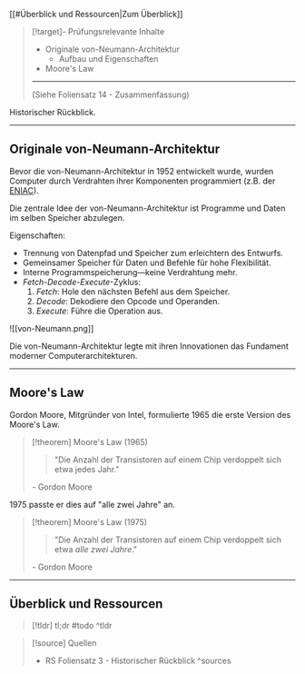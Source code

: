 [[#Überblick und Ressourcen|Zum Überblick]]

>[!target]- Prüfungsrelevante Inhalte
>- Originale von-Neumann-Architektur
>	- Aufbau und Eigenschaften
>- Moore's Law
>
>---
>
>(Siehe Foliensatz 14 - Zusammenfassung)

Historischer Rückblick.

---
## Originale von-Neumann-Architektur

Bevor die von-Neumann-Architektur in 1952 entwickelt wurde, wurden Computer durch Verdrahten ihrer Komponenten programmiert (z.B. der [ENIAC](https://de.wikipedia.org/wiki/ENIAC)).

Die zentrale Idee der von-Neumann-Architektur ist Programme und Daten im selben Speicher abzulegen.

Eigenschaften:

- Trennung von Datenpfad und Speicher zum erleichtern des Entwurfs.
- Gemeinsamer Speicher für Daten und Befehle für hohe Flexibilität.
- Interne Programmspeicherung—keine Verdrahtung mehr.
- *Fetch-Decode-Execute*-Zyklus:
	1. *Fetch*: Hole den nächsten Befehl aus dem Speicher.
	2. *Decode*: Dekodiere den Opcode und Operanden.
	3. *Execute*: Führe die Operation aus.

![[von-Neumann.png]]

Die von-Neumann-Architektur legte mit ihren Innovationen das Fundament moderner Computerarchitekturen.

---
## Moore's Law

Gordon Moore, Mitgründer von Intel, formulierte 1965 die erste Version des Moore's Law.

>[!theorem] Moore's Law (1965)
>>"Die Anzahl der Transistoren auf einem Chip verdoppelt sich etwa jedes Jahr."
>
>\- Gordon Moore

1975 passte er dies auf "alle zwei Jahre" an.

>[!theorem] Moore's Law (1975)
>>"Die Anzahl der Transistoren auf einem Chip verdoppelt sich etwa *alle zwei Jahre*."
>
>\- Gordon Moore

---
## Überblick und Ressourcen

>[!tldr] tl;dr
>#todo
>^tldr

>[!source] Quellen
>- RS Foliensatz 3 - Historischer Rückblick
>^sources
